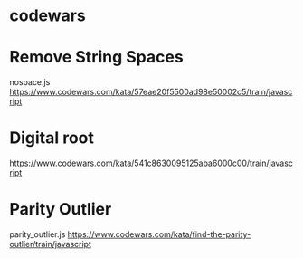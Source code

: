 # codewars
# Remove String Spaces 
nospace.js
https://www.codewars.com/kata/57eae20f5500ad98e50002c5/train/javascript

# Digital root
https://www.codewars.com/kata/541c8630095125aba6000c00/train/javascript

# Parity Outlier
parity_outlier.js https://www.codewars.com/kata/find-the-parity-outlier/train/javascript